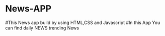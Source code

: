 # News-APP
#This News app build by using  HTML,CSS and Javascript
#In this App You can find daily NEWS trending News
